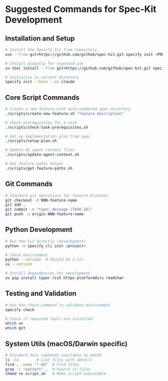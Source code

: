 # Suggested Commands for Spec-Kit Development

## Installation and Setup
```bash
# Install the Specify CLI from repository
uvx --from git+https://github.com/github/spec-kit.git specify init <PROJECT_NAME>

# Install globally for repeated use
uv tool install --from git+https://github.com/github/spec-kit.git specify-cli

# Initialize in current directory
specify init --here --ai claude
```

## Core Script Commands
```bash
# Create a new feature with auto-numbered spec directory
./scripts/create-new-feature.sh "feature description"

# Check prerequisites for a task
./scripts/check-task-prerequisites.sh

# Set up implementation plan from spec
./scripts/setup-plan.sh

# Update AI agent context files
./scripts/update-agent-context.sh

# Get feature paths helper
./scripts/get-feature-paths.sh
```

## Git Commands
```bash
# Standard git operations for feature branches
git checkout -b NNN-feature-name
git add .
git commit -m "type: message [TASK-ID]"
git push -u origin NNN-feature-name
```

## Python Development
```bash
# Run the CLI directly (development)
python -m specify_cli init <project>

# Check environment
python --version  # Should be 3.11+
uv --version

# Install dependencies for development
uv pip install typer rich httpx platformdirs readchar
```

## Testing and Validation
```bash
# Run the check command to validate environment
specify check

# Check if required tools are installed
which uv
which git
```

## System Utils (macOS/Darwin specific)
```bash
# Standard Unix commands available on macOS
ls -la        # List files with details
find . -name "*.md"  # Find files
grep -r "pattern" .  # Search in files
chmod +x script.sh   # Make script executable
```